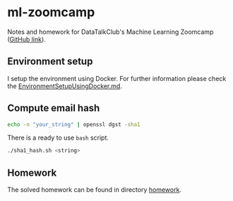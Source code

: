 # ml-zoomcamp

Notes and homework for DataTalkClub's Machine Learning Zoomcamp ([GitHub link](https://github.com/DataTalksClub/machine-learning-zoomcamp)).

## Environment setup

I setup the environment using Docker. For further information please check the [EnvironmentSetupUsingDocker.md](EnvironmentSetupUsingDocker).

## Compute email hash

```bash
echo -n "your_string" | openssl dgst -sha1
```

There is a ready to use `bash` script.

```bash
./sha1_hash.sh <string>
```

## Homework

The solved homework can be found in directory [homework](homework).